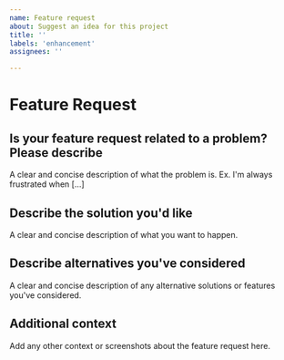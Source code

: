 ```yaml
---
name: Feature request
about: Suggest an idea for this project
title: ''
labels: 'enhancement'
assignees: ''

---
```

<!--
 #
 # Copyright (C) 2004-2023 The Cacti Group
 #
-->
# Feature Request

## Is your feature request related to a problem? Please describe

A clear and concise description of what the problem is. Ex. I'm always
frustrated when [...]

## Describe the solution you'd like

A clear and concise description of what you want to happen.

## Describe alternatives you've considered

A clear and concise description of any alternative solutions or features you've
considered.

## Additional context

Add any other context or screenshots about the feature request here.
